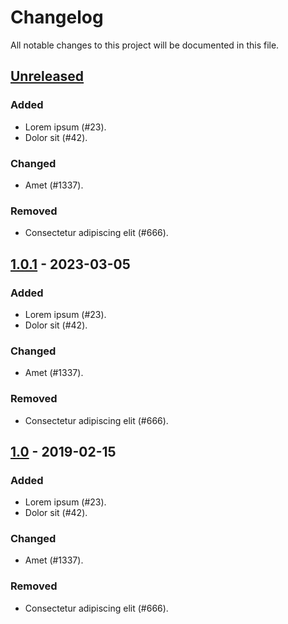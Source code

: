 # Changelog

All notable changes to this project will be documented in this file.

## [Unreleased]

### Added

- Lorem ipsum (#23).
- Dolor sit (#42).

### Changed

- Amet (#1337).

### Removed

- Consectetur adipiscing elit (#666).

## [1.0.1] - 2023-03-05

### Added

- Lorem ipsum (#23).
- Dolor sit (#42).

### Changed

- Amet (#1337).

### Removed

- Consectetur adipiscing elit (#666).

## [1.0] - 2019-02-15

### Added

- Lorem ipsum (#23).
- Dolor sit (#42).

### Changed

- Amet (#1337).

### Removed

- Consectetur adipiscing elit (#666).

[unreleased]: https://git.example.org/foo/bar/compare/1.0.1...HEAD
[1.0.1]: https://git.example.org/foo/bar/compare/1.0...1.0.1
[1.0]: https://git.example.org/foo/bar/releases/tag/1.0
